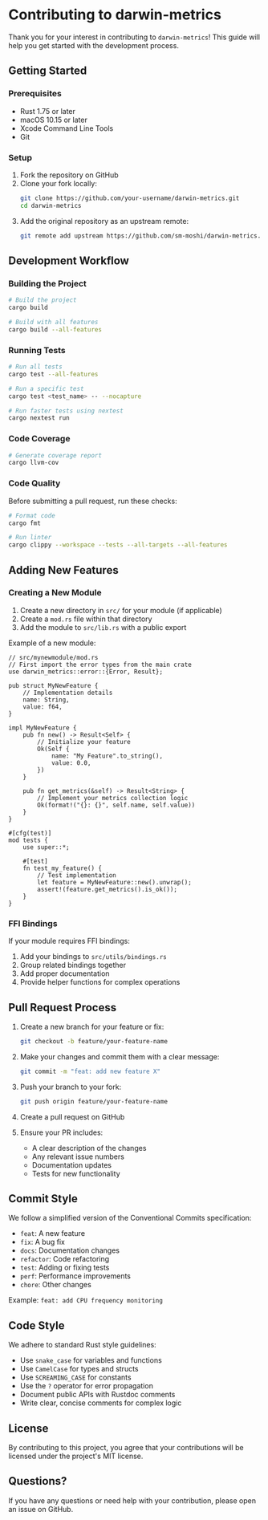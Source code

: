 # Contributing to darwin-metrics

Thank you for your interest in contributing to `darwin-metrics`! This guide will help you get started with the development process.

## Getting Started

### Prerequisites

- Rust 1.75 or later
- macOS 10.15 or later
- Xcode Command Line Tools
- Git

### Setup

1. Fork the repository on GitHub
2. Clone your fork locally:
   ```bash
   git clone https://github.com/your-username/darwin-metrics.git
   cd darwin-metrics
   ```
3. Add the original repository as an upstream remote:
   ```bash
   git remote add upstream https://github.com/sm-moshi/darwin-metrics.git
   ```

## Development Workflow

### Building the Project

```bash
# Build the project
cargo build

# Build with all features
cargo build --all-features
```

### Running Tests

```bash
# Run all tests
cargo test --all-features

# Run a specific test
cargo test <test_name> -- --nocapture

# Run faster tests using nextest
cargo nextest run
```

### Code Coverage

```bash
# Generate coverage report
cargo llvm-cov
```

### Code Quality

Before submitting a pull request, run these checks:

```bash
# Format code
cargo fmt

# Run linter
cargo clippy --workspace --tests --all-targets --all-features
```

## Adding New Features

### Creating a New Module

1. Create a new directory in `src/` for your module (if applicable)
2. Create a `mod.rs` file within that directory
3. Add the module to `src/lib.rs` with a public export

Example of a new module:

```rust,no_run,ignore
// src/mynewmodule/mod.rs
// First import the error types from the main crate
use darwin_metrics::error::{Error, Result};

pub struct MyNewFeature {
    // Implementation details
    name: String,
    value: f64,
}

impl MyNewFeature {
    pub fn new() -> Result<Self> {
        // Initialize your feature
        Ok(Self { 
            name: "My Feature".to_string(),
            value: 0.0,
        })
    }
    
    pub fn get_metrics(&self) -> Result<String> {
        // Implement your metrics collection logic
        Ok(format!("{}: {}", self.name, self.value))
    }
}

#[cfg(test)]
mod tests {
    use super::*;
    
    #[test]
    fn test_my_feature() {
        // Test implementation
        let feature = MyNewFeature::new().unwrap();
        assert!(feature.get_metrics().is_ok());
    }
}
```

### FFI Bindings

If your module requires FFI bindings:

1. Add your bindings to `src/utils/bindings.rs`
2. Group related bindings together
3. Add proper documentation
4. Provide helper functions for complex operations

## Pull Request Process

1. Create a new branch for your feature or fix:
   ```bash
   git checkout -b feature/your-feature-name
   ```
   
2. Make your changes and commit them with a clear message:
   ```bash
   git commit -m "feat: add new feature X"
   ```
   
3. Push your branch to your fork:
   ```bash
   git push origin feature/your-feature-name
   ```
   
4. Create a pull request on GitHub
   
5. Ensure your PR includes:
   - A clear description of the changes
   - Any relevant issue numbers
   - Documentation updates
   - Tests for new functionality

## Commit Style

We follow a simplified version of the Conventional Commits specification:

- `feat`: A new feature
- `fix`: A bug fix
- `docs`: Documentation changes
- `refactor`: Code refactoring
- `test`: Adding or fixing tests
- `perf`: Performance improvements
- `chore`: Other changes

Example: `feat: add CPU frequency monitoring`

## Code Style

We adhere to standard Rust style guidelines:

- Use `snake_case` for variables and functions
- Use `CamelCase` for types and structs
- Use `SCREAMING_CASE` for constants
- Use the `?` operator for error propagation
- Document public APIs with Rustdoc comments
- Write clear, concise comments for complex logic

## License

By contributing to this project, you agree that your contributions will be licensed under the project's MIT license.

## Questions?

If you have any questions or need help with your contribution, please open an issue on GitHub.
